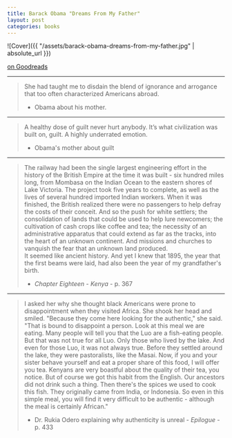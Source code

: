 ```yaml
---
title: Barack Obama "Dreams From My Father"
layout: post
categories: books
---
```

![Cover]({{ "/assets/barack-obama-dreams-from-my-father.jpg" | absolute_url }})

[on Goodreads](https://www.goodreads.com/book/show/2719592-dreams-from-my-father)

---

> She had taught me to disdain the blend of ignorance and arrogance that too often characterized Americans abroad.
> - Obama about his mother.

---

> A healthy dose of guilt never hurt anybody. It’s what civilization was built on, guilt. A highly underrated emotion.
> - Obama's mother about guilt

---

> The railway had been the single largest engineering effort in the history of the British Empire at the time it was built - six hundred miles long, from Mombasa on the Indian Ocean to the eastern shores of Lake Victoria. The project took five years to complete, as well as the lives of several hundred imported Indian workers. When it was finished, the British realized there were no passengers to help defray the costs of their conceit. And so the push for white settlers; the consolidation of lands that could be used to help lure newcomers; the cultivation of cash crops like coffee and tea; the necessity of an administrative apparatus that could extend as far as the tracks, into the heart of an unknown continent. And missions and churches to vanquish the fear that an unknown land produced.<br/>
> It seemed like ancient history. And yet I knew that 1895, the year that the first beams were laid, had also been the year of my grandfather's birth.
> - *Chapter Eighteen* - *Kenya* - p. 367

---

> I asked her why she thought black Americans were prone to disappointment when they visited Africa. She shook her head and smiled. "Because they come here looking for the authentic," she said. "That is bound to disappoint a person. Look at this meal we are eating. Many people will tell you that the Luo are a fish-eating people. But that was not true for all Luo. Only those who lived by the lake. And even for those Luo, it was not always true. Before they settled around the lake, they were pastoralists, like the Masai. Now, if you and your sister behave yourself and eat a proper share of this food, I will offer you tea. Kenyans are very boastful about the quality of their tea, you notice. But of course we got this habit from the English. Our ancestors did not drink such a thing. Then there's the spices we used to cook this fish. They originally came from India, or Indonesia. So even in this simple meal, you will find it very difficult to be authentic - although the meal is certainly African."
> - Dr. Rukia Odero explaining why authenticity is unreal - *Epilogue* - p. 433
